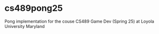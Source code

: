 # cs489pong25
Pong implementation for the couse CS489 Game Dev (Spring 25) at Loyola University Maryland 
